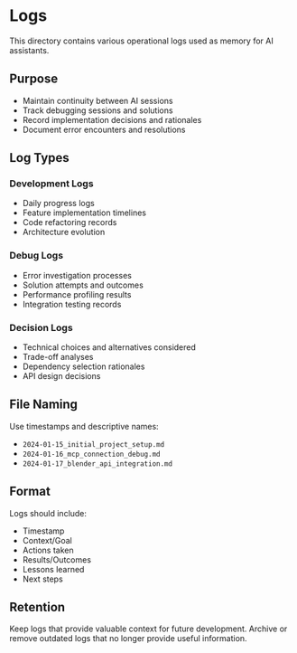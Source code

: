 # Logs

This directory contains various operational logs used as memory for AI assistants.

## Purpose

- Maintain continuity between AI sessions
- Track debugging sessions and solutions
- Record implementation decisions and rationales
- Document error encounters and resolutions

## Log Types

### Development Logs
- Daily progress logs
- Feature implementation timelines
- Code refactoring records
- Architecture evolution

### Debug Logs
- Error investigation processes
- Solution attempts and outcomes
- Performance profiling results
- Integration testing records

### Decision Logs
- Technical choices and alternatives considered
- Trade-off analyses
- Dependency selection rationales
- API design decisions

## File Naming

Use timestamps and descriptive names:
- `2024-01-15_initial_project_setup.md`
- `2024-01-16_mcp_connection_debug.md`
- `2024-01-17_blender_api_integration.md`

## Format

Logs should include:
- Timestamp
- Context/Goal
- Actions taken
- Results/Outcomes
- Lessons learned
- Next steps

## Retention

Keep logs that provide valuable context for future development. Archive or remove outdated logs that no longer provide useful information.